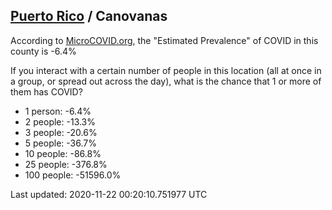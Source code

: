 
## [Puerto Rico](/united-states/puerto-rico) / Canovanas

According to [MicroCOVID.org](http://microcovid.org),
the "Estimated Prevalence" of COVID in this county is -6.4%

If you interact with a certain number of people in this location
(all at once in a group, or spread out across the day), what is the chance that
1 or more of them has COVID?

- 1 person: -6.4%
- 2 people: -13.3%
- 3 people: -20.6%
- 5 people: -36.7%
- 10 people: -86.8%
- 25 people: -376.8%
- 100 people: -51596.0%

Last updated: 2020-11-22 00:20:10.751977 UTC
